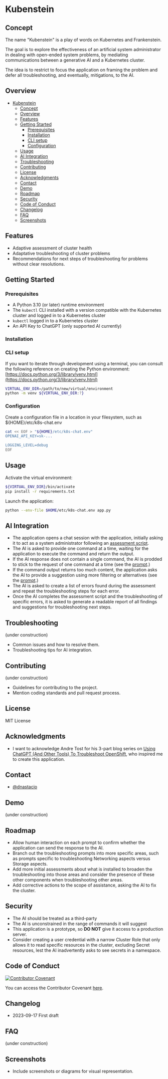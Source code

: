 # Kubenstein

## Concept

The name "Kubenstein" is a play of words on Kubernetes and Frankenstein.

The goal is to explore the effectiveness of an artificial system administrator in dealing with open-ended system problems, by mediating communications between a generative AI and a Kubernetes cluster.

The idea is to restrict to focus the application on framing the problem and defer all troubleshooting, and eventually, mitigations, to the AI.

## Overview

<!-- TOC -->

- [Kubenstein](#kubenstein)
  - [Concept](#concept)
  - [Overview](#overview)
  - [Features](#features)
  - [Getting Started](#getting-started)
    - [Prerequisites](#prerequisites)
    - [Installation](#installation)
    - [CLI setup](#cli-setup)
    - [Configuration](#configuration)
  - [Usage](#usage)
  - [AI Integration](#ai-integration)
  - [Troubleshooting](#troubleshooting)
  - [Contributing](#contributing)
  - [License](#license)
  - [Acknowledgments](#acknowledgments)
  - [Contact](#contact)
  - [Demo](#demo)
  - [Roadmap](#roadmap)
  - [Security](#security)
  - [Code of Conduct](#code-of-conduct)
  - [Changelog](#changelog)
  - [FAQ](#faq)
  - [Screenshots](#screenshots)

<!-- /TOC -->

## Features

- Adaptive assessment of cluster health
- Adaptative troubleshooting of cluster problems
- Recommendations for next steps of troubleshooting for problems without clear resolutions.

## Getting Started

### Prerequisites

- A Python 3.10 (or later) runtime environment
- The `kubectl` CLI installed with a version compatible with the Kubernetes cluster and logged in to a Kubernetes cluster
- `kubectl` logged in to a Kubernetes cluster
- An API Key to ChatGPT (only supported AI currently)

### Installation

### CLI setup

If you want to iterate through development using a terminal, you can consult the following reference  on creating the Python environment: [https://docs.python.org/3/library/venv.html](https://docs.python.org/3/library/venv.html)

```sh
VIRTUAL_ENV_DIR=/path/to/new/virtual/environment
python -m venv ${VIRTUAL_ENV_DIR:?}
```

### Configuration

Create a configuration file in a location in your filesystem, such as ${HOME}/etc/k8s-chat.env

```sh
cat << EOF > "${HOME}/etc/k8s-chat.env"
OPENAI_API_KEY=sk-...

LOGGING_LEVEL=debug
EOF
```

## Usage

Activate the virtual environment:

```sh
${VIRTUAL_ENV_DIR}/bin/activate
pip install -r requirements.txt
```

Launch the application:

```sh
python --env-file $HOME/etc/k8s-chat.env app.py
```

## AI Integration

- The application opens a chat session with the application, initially asking it to act as a system administrator following an [assessment script](./prompts/troubleshoot-assess.txt).
- The AI is asked to provide one command at a time, waiting for the application to execute the command and return the output.
- If the AI response does not contain a single command, the AI is prodded to stick to the request of one command at a time (see the [prompt](./prompts/troubleshoot-assess.txt).)
- If the command output returns too much content, the application asks the AI to provide a suggestion using more filtering or alternatives (see the [prompt](./prompts/troubleshoot-output-too-long.txt).)
- The AI is asked to create a list of errors found during the assessment and repeat the troubleshooting steps for each error.
- Once the AI completes the assessment script and the troubleshooting of specific errors, it is asked to generate a readable report of all findings and suggestions for troubleshooting next steps.

## Troubleshooting

(under construction)

- Common issues and how to resolve them.
- Troubleshooting tips for AI integration.

## Contributing

(under construction)

- Guidelines for contributing to the project.
- Mention coding standards and pull request process.

## License

MIT License

## Acknowledgments

- I want to acknowledge Andre Tost for his 3-part blog series on [Using ChatGPT (And Other Tools) To Troubleshoot OpenShift](https://practicalkubernetes.blogspot.com/2023/02/chatgpt-and-other-tools-to-troubleshoot.html), who inspired me to create this application.

## Contact

- [@dnastacio](https://twitter.com/dnastacio)

## Demo

(under construction)

## Roadmap

- Allow human interaction on each prompt to confirm whether the application can send the response to the AI.
- Branch out the troubleshooting prompts into more specific areas, such as prompts specific to troubleshooting Networking aspects versus Storage aspects.
- Add more initial assessments about what is installed to broaden the troubleshooting into those areas and consider the presence of these other components when troubleshooting other areas.
- Add corrective actions to the scope of assistance, asking the AI to fix the cluster.

## Security

- The AI should be treated as a third-party
- The AI is unconstrained in the range of commands it will suggest
- This application is a prototype, so **DO NOT**  give it access to a production server.
- Consider creating a user credential with a narrow Cluster Role that only allows it to read specific resources in the cluster, excluding Secret resources, lest the AI inadvertently asks to see secrets in a namespace.

## Code of Conduct

[![Contributor Covenant](https://img.shields.io/badge/Contributor%20Covenant-2.1-4baaaa.svg)](code_of_conduct.md)

You can access the Contributor Covenant [here](/CODE_OF_CONDUCT.md).

## Changelog

- 2023-09-17 First draft

## FAQ

(under construction)

## Screenshots

- Include screenshots or diagrams for visual representation.
